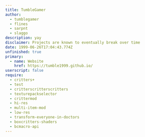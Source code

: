 ```yaml
---
title: TumbleGamer
author:
  - tumblegamer
  - flines
  - sarpnt
  - slaggo
description: yay
disclaimer: Projects are known to eventually break over time
date: 1999-06-26T17:04:43.774Z
unfinished: true
primary:
  - name: Website
    href: https://tumble1999.github.io/
userscript: false
require:
  - critters+
  - test
  - critterscritterscritters
  - texturepackselector
  - crittermod
  - hi-res
  - multi-item-mod
  - low-res
  - transform-everyone-in-doctors
  - boxcritters-shaders
  - bcmacro-api
---
```

